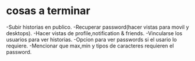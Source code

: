 # cosas a terminar

-Subir historias en publico.
-Recuperar password(hacer vistas para movil y desktops).
-Hacer vistas de profile,notification & friends.
-Vincularse los usuarios para ver historias.
-Opcion para ver passwords si el usario lo requiere.
-Mencionar que max,min y tipos de caracteres requieren el password.
